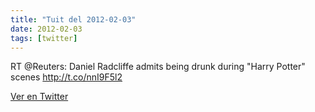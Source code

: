 ```yaml
---
title: "Tuit del 2012-02-03"
date: 2012-02-03
tags: [twitter]
---
```


RT @Reuters: Daniel Radcliffe admits being drunk during "Harry Potter" scenes http://t.co/nnI9F5l2



[Ver en Twitter](https://twitter.com/i/web/status/165542740837416960)
